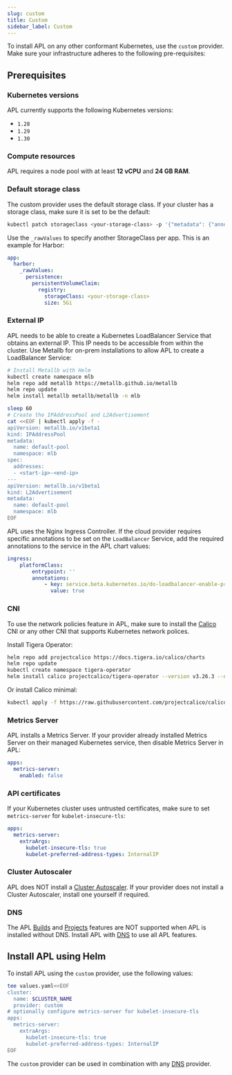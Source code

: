 ```yaml
---
slug: custom
title: Custom
sidebar_label: Custom
---
```


To install APL on any other conformant Kubernetes, use the `custom` provider. Make sure your infrastructure adheres to the following pre-requisites:

## Prerequisites

### Kubernetes versions

APL currently supports the following Kubernetes versions:

- `1.28`
- `1.29`
- `1.30`

### Compute resources

APL requires a node pool with at least **12 vCPU** and **24 GB RAM**.

### Default storage class

The custom provider uses the default storage class. If your cluster has a storage class, make sure it is set to be the default:

```bash
kubectl patch storageclass <your-storage-class> -p '{"metadata": {"annotations":{"storageclass.kubernetes.io/is-default-class":"true"}}}'
```

Use the `_rawValues` to specify another StorageClass per app. This is an example for Harbor:

```yaml
app:
  harbor:
    _rawValues:
      persistence:
        persistentVolumeClaim:
          registry:
            storageClass: <your-storage-class>
            size: 5Gi
```

### External IP

APL needs to be able to create a Kubernetes LoadBalancer Service that obtains an external IP. This IP needs to be accessible from within the cluster. Use Metallb for on-prem installations to allow APL to create a LoadBalancer Service:

```bash
# Install Metallb with Helm
kubectl create namespace mlb
helm repo add metallb https://metallb.github.io/metallb
helm repo update
helm install metallb metallb/metallb -n mlb

sleep 60
# Create the IPAddressPool and L2Advertisement
cat <<EOF | kubectl apply -f -
apiVersion: metallb.io/v1beta1
kind: IPAddressPool
metadata:
  name: default-pool
  namespace: mlb
spec:
  addresses:
  - <start-ip>-<end-ip>
---
apiVersion: metallb.io/v1beta1
kind: L2Advertisement
metadata:
  name: default-pool
  namespace: mlb
EOF
```

APL uses the Nginx Ingress Controller. If the cloud provider requires specific annotations to be set on the `LoadBalancer` Service, add the required annotations to the service in the APL chart values:

```yaml
ingress:
    platformClass:
        entrypoint: ''
        annotations:
            - key: service.beta.kubernetes.io/do-loadbalancer-enable-proxy-protocol
              value: true
```

### CNI

To use the network policies feature in APL, make sure to install the [Calico](https://www.tigera.io/project-calico/) CNI or any other CNI that supports Kubernetes network polices.

Install Tigera Operator:

```bash
helm repo add projectcalico https://docs.tigera.io/calico/charts
helm repo update
kubectl create namespace tigera-operator
helm install calico projectcalico/tigera-operator --version v3.26.3 --namespace tigera-operator
```

Or install Calico minimal:

```bash
kubectl apply -f https://raw.githubusercontent.com/projectcalico/calico/v3.26.3/manifests/calico.yaml
```

### Metrics Server

APL installs a Metrics Server. If your provider already installed Metrics Server on their managed Kubernetes service, then disable Metrics Server in APL:

```yaml
apps:
  metrics-server:
    enabled: false
```

### API certificates

If your Kubernetes cluster uses untrusted certificates, make sure to set `metrics-server` for `kubelet-insecure-tls`:

```yaml
apps:
  metrics-server:
    extraArgs:
      kubelet-insecure-tls: true
      kubelet-preferred-address-types: InternalIP
```

### Cluster Autoscaler

APL does NOT install a [Cluster Autoscaler](https://github.com/kubernetes/autoscaler). If your provider does not install a Cluster Autoscaler, install one yourself if required.

### DNS

The APL [Builds](../../for-devs/console/builds.md) and [Projects](../../for-devs/console/projects.md) features are NOT supported when APL is installed without DNS. Install APL with [DNS](dns.md) to use all APL features.

## Install APL using Helm

To install APL using the `custom` provider, use the following values:

```bash
tee values.yaml<<EOF
cluster:
  name: $CLUSTER_NAME
  provider: custom
# optionally configure metrics-server for kubelet-insecure-tls
apps:
  metrics-server:
    extraArgs:
      kubelet-insecure-tls: true
      kubelet-preferred-address-types: InternalIP
EOF
```

The `custom` provider can be used in combination with any [DNS](dns.md) provider.